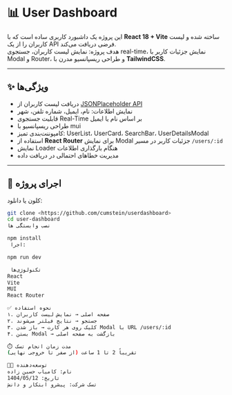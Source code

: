 # 📊 User Dashboard

این پروژه یک داشبورد کاربری ساده است که با **React 18 + Vite** ساخته شده و لیست کاربران را از یک API فرضی دریافت می‌کند.  
هدف پروژه: نمایش لیست کاربران، جستجوی real-time، نمایش جزئیات کاربر با Modal و Router، و طراحی ریسپانسیو مدرن با **TailwindCSS**.

---

## ✨ ویژگی‌ها

- دریافت لیست کاربران از [JSONPlaceholder API](https://jsonplaceholder.typicode.com/users)
- نمایش اطلاعات: نام، ایمیل، شماره تلفن، شهر
- قابلیت جستجوی Real-Time بر اساس نام یا ایمیل
- طراحی ریسپانسیو با mui
- کامپوننت‌بندی تمیز: UserList، UserCard، SearchBar، UserDetailsModal
- استفاده از **React Router** برای نمایش Modal جزئیات کاربر در مسیر `/users/:id`
- نمایش Loader هنگام بارگذاری اطلاعات
- مدیریت خطاهای احتمالی در دریافت داده

---
## 🚀 اجرای پروژه
 کلون یا دانلود:
```bash
git clone <https://github.com/cumstein/userdashboard>
cd user-dashboard
نصب وابستگی ها

npm install
 اجرا:

npm run dev

 تکنولوژی‌ها
React
Vite
MUI
React Router

✅ نحوه استفاده
۱. صفحه اصلی → نمایش لیست کاربران
۲. جستجو → نتایج فیلتر می‌شوند
۳. کلیک روی هر کارت → باز شدن Modal با URL /users/:id
۴. بستن Modal → بازگشت به صفحه اصلی

⏱️ مدت زمان انجام تسک
تقریباً 2 تا 1 ساعت (از صفر تا خروجی نهایی)

👨‍💻 توسعه‌دهنده
نام: کامیاب حسین زاده
تاریخ: 1404/05/12
تسک شرکت: پیشرو ابتکار و دانش